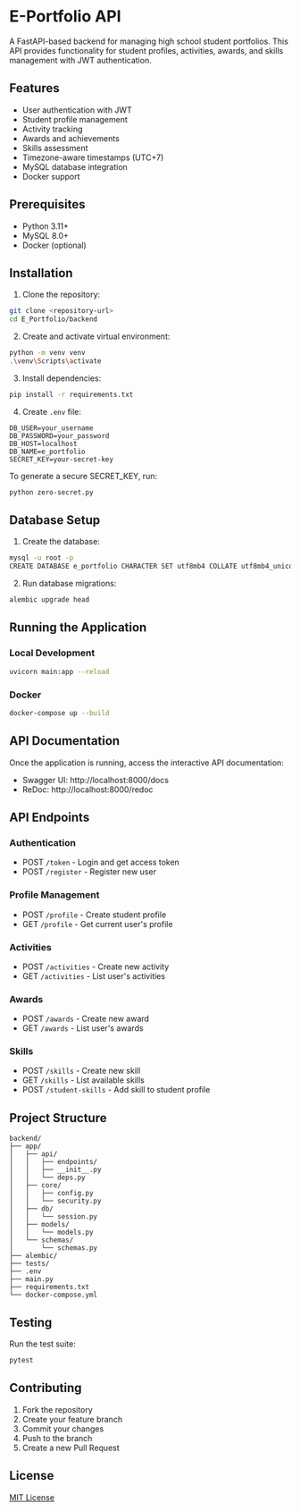 # E-Portfolio API

A FastAPI-based backend for managing high school student portfolios. This API provides functionality for student profiles, activities, awards, and skills management with JWT authentication.

## Features

- User authentication with JWT
- Student profile management
- Activity tracking
- Awards and achievements
- Skills assessment
- Timezone-aware timestamps (UTC+7)
- MySQL database integration
- Docker support

## Prerequisites

- Python 3.11+
- MySQL 8.0+
- Docker (optional)

## Installation

1. Clone the repository:
```bash
git clone <repository-url>
cd E_Portfolio/backend
```

2. Create and activate virtual environment:
```bash
python -m venv venv
.\venv\Scripts\activate
```

3. Install dependencies:
```bash
pip install -r requirements.txt
```

4. Create `.env` file:
```plaintext
DB_USER=your_username
DB_PASSWORD=your_password
DB_HOST=localhost
DB_NAME=e_portfolio
SECRET_KEY=your-secret-key
```

To generate a secure SECRET_KEY, run:
```bash
python zero-secret.py
```

## Database Setup

1. Create the database:
```bash
mysql -u root -p
CREATE DATABASE e_portfolio CHARACTER SET utf8mb4 COLLATE utf8mb4_unicode_ci;
```

2. Run database migrations:
```bash
alembic upgrade head
```

## Running the Application

### Local Development
```bash
uvicorn main:app --reload
```

### Docker
```bash
docker-compose up --build
```

## API Documentation

Once the application is running, access the interactive API documentation:
- Swagger UI: http://localhost:8000/docs
- ReDoc: http://localhost:8000/redoc

## API Endpoints

### Authentication
- POST `/token` - Login and get access token
- POST `/register` - Register new user

### Profile Management
- POST `/profile` - Create student profile
- GET `/profile` - Get current user's profile

### Activities
- POST `/activities` - Create new activity
- GET `/activities` - List user's activities

### Awards
- POST `/awards` - Create new award
- GET `/awards` - List user's awards

### Skills
- POST `/skills` - Create new skill
- GET `/skills` - List available skills
- POST `/student-skills` - Add skill to student profile

## Project Structure
```
backend/
├── app/
│   ├── api/
│   │   ├── endpoints/
│   │   ├── __init__.py
│   │   └── deps.py
│   ├── core/
│   │   ├── config.py
│   │   └── security.py
│   ├── db/
│   │   └── session.py
│   ├── models/
│   │   └── models.py
│   └── schemas/
│       └── schemas.py
├── alembic/
├── tests/
├── .env
├── main.py
├── requirements.txt
└── docker-compose.yml
```

## Testing

Run the test suite:
```bash
pytest
```

## Contributing

1. Fork the repository
2. Create your feature branch
3. Commit your changes
4. Push to the branch
5. Create a new Pull Request

## License

[MIT License](LICENSE)
